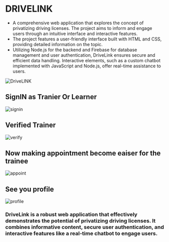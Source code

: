 # DRIVELINK 

* A comprehensive web application that explores the concept of privatizing driving licenses. The project aims to inform and engage users through an intuitive interface and interactive features.
* The project features a user-friendly interface built with HTML and CSS, providing detailed information on the topic.
* Utilizing Node.js for the backend and Firebase for database management and user authentication, DriveLink ensures secure and efficient data handling. Interactive elements, such as a custom chatbot implemented with JavaScript and Node.js, offer real-time assistance to users.

![DriveLINK](https://github.com/user-attachments/assets/797841c6-e558-494d-9459-3b66c424898c)

## SignIN as Tranier Or Learner

![signin](https://github.com/user-attachments/assets/19a60a3f-29d3-4ea3-af36-fa23cad4268a)

## Verified Trainer
![verify](https://github.com/user-attachments/assets/13d2bec5-fc8a-49f2-83c4-dd4343cbdd71)

## Now making appointment become eaiser for the trainee

![appoint](https://github.com/user-attachments/assets/f6b81a2e-2cf0-4b13-b634-2e9bc9e2f6db)

## See you profile
![profile](https://github.com/user-attachments/assets/7f9e4d1b-2534-4328-899f-54ed8a58586c)

### DriveLink is a robust web application that effectively demonstrates the potential of privatizing driving licenses. It combines informative content, secure user authentication, and interactive features like a real-time chatbot to engage users.
